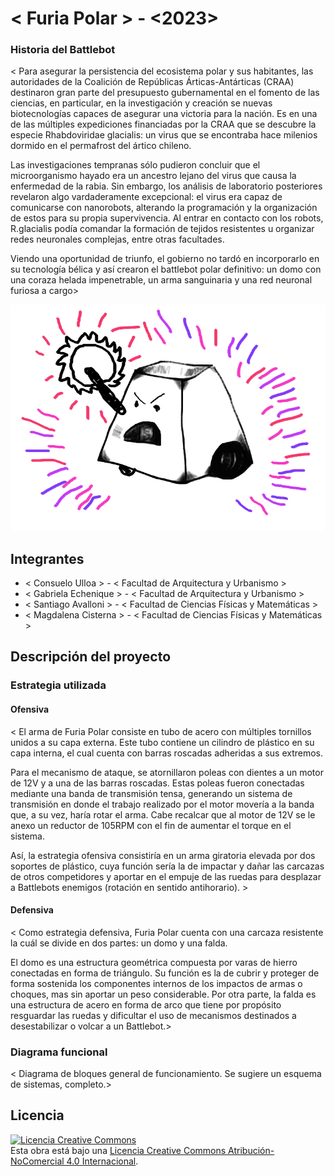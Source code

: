 # < Furia Polar > - <2023>

### Historia del Battlebot
< Para asegurar la persistencia del ecosistema polar y sus habitantes, las autoridades de la Coalición de Repúblicas Árticas-Antárticas (CRAA) destinaron gran parte del presupuesto gubernamental en el fomento de las ciencias, en particular, en la investigación y creación se nuevas biotecnologías capaces de asegurar una victoria para la nación. Es en una de las múltiples expediciones financiadas por la CRAA que se descubre la especie Rhabdoviridae glacialis: un virus que se encontraba hace milenios dormido en el permafrost del ártico chileno.

Las investigaciones tempranas sólo pudieron concluir que el microorganismo hayado era un ancestro lejano del virus que causa la enfermedad de la rabia. Sin embargo, los análisis de laboratorio posteriores revelaron algo vardaderamente excepcional: el virus era capaz de comunicarse con nanorobots, alterando la programación y la organización de estos para su propia supervivencia. Al entrar en contacto con los robots, R.glacialis podía comandar la formación de tejidos resistentes u organizar redes neuronales complejas, entre otras facultades.

Viendo una oportunidad de triunfo, el gobierno no tardó en incorporarlo en su tecnología bélica y así crearon el battlebot polar definitivo: un domo con una coraza helada impenetrable, un arma sanguinaria y una red neuronal furiosa a cargo>
  
![Robot Ejemplo](/multimedia/robot_ejemplo.png)

## Integrantes
- < Consuelo Ulloa > - < Facultad de Arquitectura y Urbanismo >
- < Gabriela Echenique > - < Facultad de Arquitectura y Urbanismo >
- < Santiago Avalloni > - < Facultad de Ciencias Físicas y Matemáticas >
- < Magdalena Cisterna > - < Facultad de Ciencias Físicas y Matemáticas >


## Descripción del proyecto
  
### Estrategia utilizada
  
#### Ofensiva
< El arma de Furia Polar consiste en tubo de acero con múltiples tornillos unidos a su capa externa. Este tubo contiene un cilindro de plástico en su capa interna, el cual cuenta con barras roscadas adheridas a sus extremos.

Para el mecanismo de ataque, se atornillaron poleas con dientes a un motor de 12V y a una de las barras roscadas. Estas poleas fueron conectadas mediante una banda de transmisión tensa, generando un sistema de transmisión en donde el trabajo realizado por el motor movería a la banda que, a su vez, haría rotar el arma. Cabe recalcar que al motor de 12V se le anexo un reductor de 105RPM con el fin de aumentar el torque en el sistema.

Así, la estrategia ofensiva consistiría en un arma giratoria elevada por dos soportes de plástico, cuya función sería la de impactar y dañar las carcazas de otros competidores y aportar en el empuje de las ruedas para desplazar a Battlebots enemigos (rotación en sentido antihorario). >

#### Defensiva
< Como estrategia defensiva, Furia Polar cuenta con una carcaza resistente la cuál se divide en dos partes: un domo y una falda. 

El domo es una estructura geométrica compuesta por varas de hierro conectadas en forma de triángulo. Su función es la de cubrir y proteger de forma sostenida los componentes internos de los impactos de armas o choques, mas sin aportar un peso considerable. Por otra parte, la falda es una estructura de acero en forma de arco que tiene por propósito resguardar las ruedas y dificultar el uso de mecanismos destinados a desestabilizar o volcar a un Battlebot.>

### Diagrama funcional
< Diagrama de bloques general de funcionamiento. Se sugiere un esquema de sistemas, completo.>

## Licencia
<a rel="license" href="http://creativecommons.org/licenses/by-nc/4.0/"><img alt="Licencia Creative Commons" style="border-width:0" src="https://i.creativecommons.org/l/by-nc/4.0/88x31.png" /></a><br />Esta obra está bajo una <a rel="license" href="http://creativecommons.org/licenses/by-nc/4.0/">Licencia Creative Commons Atribución-NoComercial 4.0 Internacional</a>.

